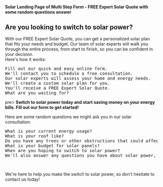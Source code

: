 <h4>Solar Landing Page of Multi Step Form - FREE Expert Solar Quote with some random questions answer</h4>

<h2>Are you looking to switch to solar power?</h2>
<p>
With our FREE Expert Solar Quote, you can get a personalized solar plan that fits your needs and budget. Our team of solar experts will walk you through the entire process, from start to finish, so you can be confident in your decision.
<br>
Here's how it works:
</p>
<pre>
Fill out our quick and easy online form.
We'll contact you to schedule a free consultation.
Our solar experts will assess your home and energy needs.
We'll create a custom solar plan for you.
You'll receive a FREE Expert Solar Quote.
What are you waiting for?
</pre>pre>
<b>Switch to solar power today and start saving money on your energy bills. Fill out our form to get started!</b><br>

Here are some random questions we might ask you in our solar consultation:<br>
<pre>
What is your current energy usage?
What is your roof like?
Do you have any trees or other obstructions that could affect the placement of solar panels?
What is your budget for solar panels?
When are you hoping to switch to solar power?
We'll also answer any questions you have about solar power, so you can make an informed decision about whether it's right for you.
</pre></br>
We're here to help you make the switch to solar power, so don't hesitate to contact us today!
